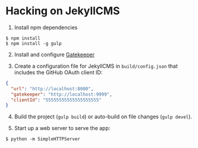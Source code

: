 # Hacking on JekyllCMS
1. Install npm dependencies
  ```
  $ npm install
  $ npm install -g gulp
  ```

2. Install and configure [Gatekeeper](https://github.com/prose/gatekeeper)

3. Create a configuration file for JekyllCMS in `build/config.json` that
   includes the GitHub OAuth client ID:
  ```json
  {
    "url": "http://localhost:8000",
    "gatekeeper": "http://localhost:9999",
    "clientId": "55555555555555555555"
  }
  ```

4. Build the project (`gulp build`) or auto-build on file changes (`gulp
   devel`).

5. Start up a web server to serve the app:
  ```
  $ python -m SimpleHTTPServer
  ```
